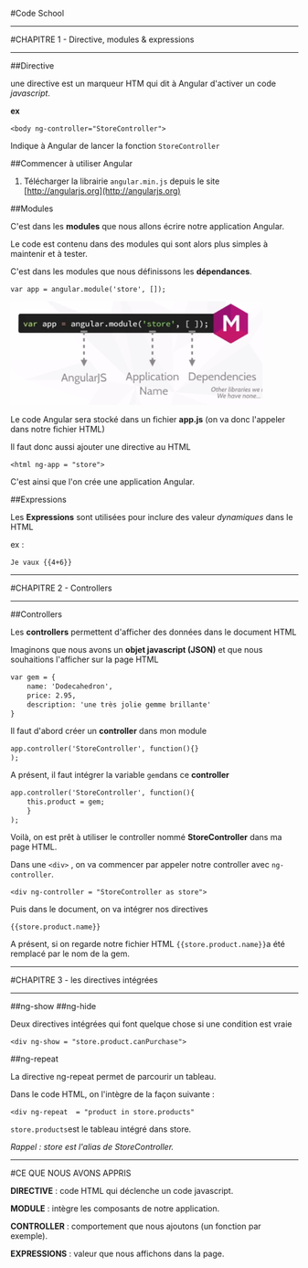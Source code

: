 #Code School

***************************************
#CHAPITRE 1 - Directive, modules & expressions
***************************************

##Directive

une directive est un marqueur HTM qui dit à Angular d'activer un code _javascript_.


**ex**

```
<body ng-controller="StoreController">
```

Indique à Angular de lancer la fonction `StoreController`



##Commencer à utiliser Angular

1. Télécharger la librairie `angular.min.js` depuis le site [http://angularjs.org](http://angularjs.org)



##Modules

C'est dans les **modules** que nous allons écrire notre application Angular. 

Le code est contenu dans des modules qui sont alors plus simples à maintenir et à tester.

C'est dans les modules que nous définissons les **dépendances**.

```
var app = angular.module('store', []);
```

![image](illustration_formation/module.png)

Le code Angular sera stocké dans un fichier **app.js** (on va donc l'appeler dans notre fichier HTML)

Il faut donc aussi ajouter une directive au HTML 

```
<html ng-app = "store">
```
C'est ainsi que l'on crée une application Angular. 

##Expressions

Les **Expressions** sont utilisées pour inclure des valeur *dynamiques* dans le HTML 

ex : 

```
Je vaux {{4+6}}

```


***************************************
#CHAPITRE 2 - Controllers 
***************************************


##Controllers 

Les **controllers** permettent d'afficher des données dans le document HTML

Imaginons que nous avons un **objet javascript (JSON)** et que nous souhaitions l'afficher sur la page HTML

```
var gem = {
	name: 'Dodecahedron',
	price: 2.95,
	description: 'une très jolie gemme brillante'
}
```


Il faut d'abord créer un **controller** dans mon module 

```
app.controller('StoreController', function(){}
);
```

A présent, il faut intégrer la variable `gem`dans ce **controller**

```
app.controller('StoreController', function(){
	this.product = gem;
	}
);
```

Voilà, on est prêt à utiliser le controller nommé **StoreController** dans ma page HTML.


Dans une `<div>` , on va commencer par appeler notre controller avec `ng-controller`.

```
<div ng-controller = "StoreController as store">
```

Puis dans le document, on va intégrer nos directives

```
{{store.product.name}}
```


A présent, si on regarde notre fichier HTML `{{store.product.name}}`a été remplacé par le nom de la gem. 


***************************************
#CHAPITRE 3 - les directives intégrées
***************************************


##ng-show 
##ng-hide 

Deux directives intégrées  qui font quelque chose si une condition est vraie 

```
<div ng-show = "store.product.canPurchase">
````



##ng-repeat

La directive ng-repeat permet de parcourir un tableau. 

Dans le code HTML, on l'intègre de la façon suivante : 

```
<div ng-repeat  = "product in store.products"
```

`store.products`est le tableau intégré dans store. 

*Rappel : store  est l'alias de StoreController.*


**************************************************

#CE QUE NOUS AVONS APPRIS 


**DIRECTIVE** : code HTML qui déclenche un code javascript.

**MODULE** : intègre les composants de notre application.

**CONTROLLER** : comportement que nous ajoutons (un fonction par exemple).

**EXPRESSIONS** : valeur que nous affichons dans la page. 







